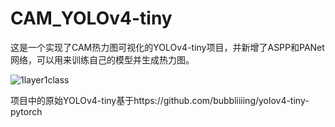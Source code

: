 # CAM_YOLOv4-tiny
这是一个实现了CAM热力图可视化的YOLOv4-tiny项目，并新增了ASPP和PANet网络，可以用来训练自己的模型并生成热力图。

![1layer1class](https://user-images.githubusercontent.com/75365139/228535264-ac1b6530-9ec0-47be-834e-fe2605b4bb64.jpg)


项目中的原始YOLOv4-tiny基于https://github.com/bubbliiiing/yolov4-tiny-pytorch
